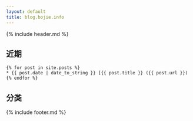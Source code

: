 ```yaml
---
layout: default
title: blog.bojie.info
---
```


{% include header.md %}
##   近期
    {% for post in site.posts %}
    * {{ post.date | date_to_string }} [{{ post.title }} ({{ post.url }}) 
    {% endfor %}

##   分类


{% include footer.md %}
    
